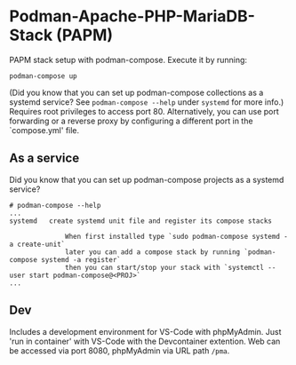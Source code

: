# Podman-Apache-PHP-MariaDB-Stack (PAPM)

PAPM stack setup with podman-compose.
Execute it by running:
```
podman-compose up
```
(Did you know that you can set up podman-compose collections as a systemd service? See `podman-compose --help` under `systemd` for more info.)
Requires root privileges to access port 80.
Alternatively, you can use port forwarding or a reverse proxy by configuring a different port in the `compose.yml' file.

## As a service

Did you know that you can set up podman-compose projects as a systemd service?
```
# podman-compose --help
...
systemd   create systemd unit file and register its compose stacks
            
              When first installed type `sudo podman-compose systemd -a create-unit`
              later you can add a compose stack by running `podman-compose systemd -a register`
              then you can start/stop your stack with `systemctl --user start podman-compose@<PROJ>`
...
```

## Dev

Includes a development environment for VS-Code with phpMyAdmin.
Just 'run in container' with VS-Code with the Devcontainer extention.
Web can be accessed via port 8080, phpMyAdmin via URL path `/pma`.
